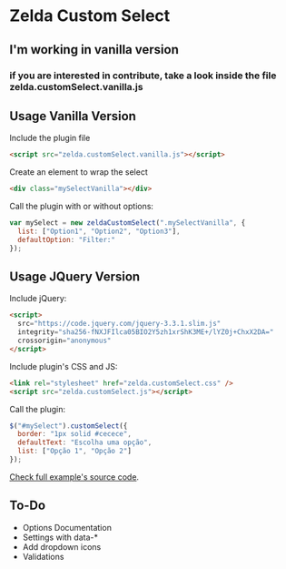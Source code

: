 # Zelda Custom Select

## I'm working in vanilla version

### if you are interested in contribute, take a look inside the file zelda.customSelect.vanilla.js

## Usage Vanilla Version

Include the plugin file

```html
<script src="zelda.customSelect.vanilla.js"></script>
```

Create an element to wrap the select

```html
<div class="mySelectVanilla"></div>
```

Call the plugin with or without options:

```javascript
var mySelect = new zeldaCustomSelect(".mySelectVanilla", {
  list: ["Option1", "Option2", "Option3"],
  defaultOption: "Filter:"
});
```

## Usage JQuery Version

Include jQuery:

```html
<script>
  src="https://code.jquery.com/jquery-3.3.1.slim.js"
  integrity="sha256-fNXJFIlca05BIO2Y5zh1xrShK3ME+/lYZ0j+ChxX2DA="
  crossorigin="anonymous"
</script>
```

Include plugin's CSS and JS:

```html
<link rel="stylesheet" href="zelda.customSelect.css" />
<script src="zelda.customSelect.js"></script>
```

Call the plugin:

```javascript
$("#mySelect").customSelect({
  border: "1px solid #cecece",
  defaultText: "Escolha uma opção",
  list: ["Opção 1", "Opção 2"]
});
```

[Check full example's source code](https://github.com/rebecagrn/zeldaCustomSelect/blob/master/example.html).

## To-Do

- Options Documentation
- Settings with data-\*
- Add dropdown icons
- Validations
